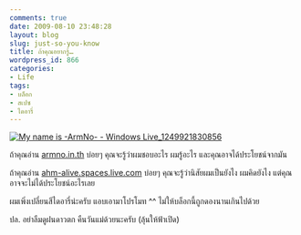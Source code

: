 ```yaml
---
comments: true
date: 2009-08-10 23:48:28
layout: blog
slug: just-so-you-know
title: ถ้าคุณอยากรู้…
wordpress_id: 866
categories:
- Life
tags:
- บล็อก
- สเปซ
- ไดอารี่
---
```


[![My name is -ArmNo- - Windows Live_1249921830856](http://www.armno.in.th/wp-content/uploads/578186b7e2b3_14825/MynameisArmNoWindowsLive_1249921830856_thumb.png)](http://www.armno.in.th/wp-content/uploads/578186b7e2b3_14825/MynameisArmNoWindowsLive_1249921830856.png)

 

ถ้าคุณอ่าน [armno.in.th](http://www.armno.in.th/) บ่อยๆ คุณจะรู้ว่าผมชอบอะไร ผมรู้อะไร และคุณอาจได้ประโยชน์จากมัน

 

ถ้าคุณอ่าน [ahm-alive.spaces.live.com](http://ahm-alive.spaces.live.com/) บ่อยๆ คุณจะรู้ว่านิสัยผมเป็นยังไง ผมคิดยังไง แต่คุณอาจจะไม่ได้ประโยชน์อะไรเลย

 

ผมเพิ่งเปลี่ยนสีไดอารี่น่ะครับ แอบเอามาโปรโมท ^^ ไม่ให้บล็อกนี้ถูกดองนานเกินไปด้วย

 

ปล. อย่าลืมดูฝนดาวตก คืนวันแม่ด้วยนะครับ (ลุ้นให้ฟ้าเปิด)
